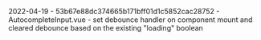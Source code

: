 2022-04-19 - 53b67e88dc374665b171bff01d1c5852cac28752 - AutocompleteInput.vue - set debounce handler on component mount and cleared debounce based on the existing "loading" boolean
